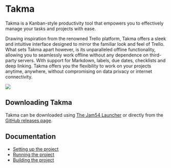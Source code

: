 # Takma
Takma is a Kanban-style productivity tool that empowers you to effectively manage your tasks and projects with ease. 

Drawing inspiration from the renowned Trello platform, Takma offers a sleek and intuitive interface designed to mirror the familiar look and feel of Trello. What sets Takma apart however, is its unparalleled offline functionality, allowing you to seamlessly work offline without any dependence on third-party servers. With support for Markdown, labels, due dates, checklists and deep linking. Takma offers you the flexibility to work on your projects anytime, anywhere, without compromising on data privacy or internet connectivity.

![](./Documentation/Pictures/TakmaBoardScreen_Quality90_Effort10.avif)

## Downloading Takma
Takma can be downloaded using [The Jam54 Launcher](https://jam54.com/download.html) or directly from the [GitHub releases page](https://github.com/jam53/Takma/releases/latest).

## Documentation
- [Setting up the project](./Documentation/SettingUpTheProject.md)
- [Running the project](./Documentation/RunningTheProject.md)
- [Building the project](./Documentation/BuildingTheProject.md)